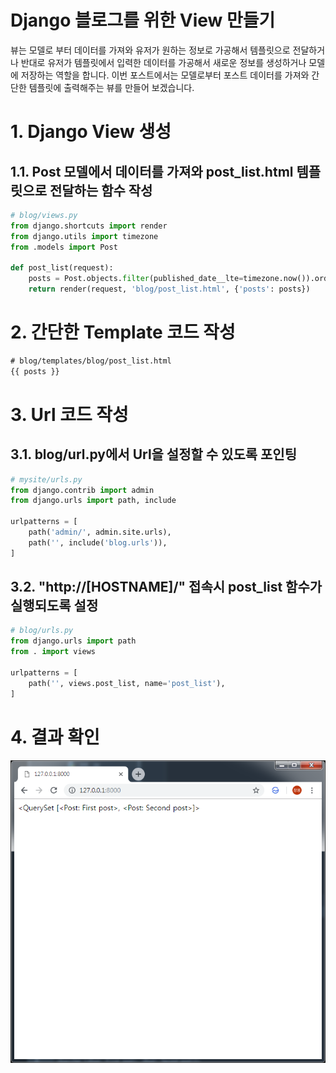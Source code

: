 Django 블로그를 위한 View 만들기
===
 뷰는 모델로 부터 데이터를 가져와 유저가 원하는 정보로 가공해서 템플릿으로 전달하거나 반대로 유저가 템플릿에서 입력한 데이터를 가공해서 새로운 정보를 생성하거나 모델에 저장하는 역할을 합니다. 이번 포스트에서는 모델로부터 포스트 데이터를 가져와 간단한 템플릿에 출력해주는 뷰를 만들어 보겠습니다.
# 1. Django View 생성
## 1.1. Post 모델에서 데이터를 가져와 post_list.html 템플릿으로 전달하는 함수 작성
```python
# blog/views.py
from django.shortcuts import render
from django.utils import timezone
from .models import Post

def post_list(request):
    posts = Post.objects.filter(published_date__lte=timezone.now()).order_by('published_date')
    return render(request, 'blog/post_list.html', {'posts': posts})
```
# 2. 간단한 Template 코드 작성
```xml
# blog/templates/blog/post_list.html
{{ posts }}
```

# 3. Url 코드 작성
## 3.1. blog/url.py에서 Url을 설정할 수 있도록 포인팅
```python
# mysite/urls.py
from django.contrib import admin
from django.urls import path, include

urlpatterns = [
    path('admin/', admin.site.urls),
    path('', include('blog.urls')),
]
```

## 3.2. "http://[HOSTNAME]/" 접속시 post_list 함수가 실행되도록 설정
```python
# blog/urls.py
from django.urls import path
from . import views

urlpatterns = [
    path('', views.post_list, name='post_list'),
]
```
# 4. 결과 확인
![blog_main](images/django_blog/04/01_blog_main.png)